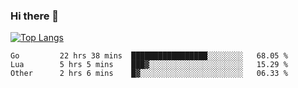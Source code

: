 ### Hi there 👋

<!--
**3Xpl0it3r/3Xpl0it3r** is a ✨ _special_ ✨ repository because its `README.md` (this file) appears on your GitHub profile.

Here are some ideas to get you started:

- 🔭 I’m currently working on ...
- 🌱 I’m currently learning ...
- 👯 I’m looking to collaborate on ...
- 🤔 I’m looking for help with ...
- 💬 Ask me about ...
- 📫 How to reach me: ...
- 😄 Pronouns: ...
- ⚡ Fun fact: ...
-->


[![Top Langs](https://github-readme-stats.vercel.app/api/top-langs/?username=3Xpl0it3r&layout=compact)](https://github.com/3Xpl0it3r/3Xpl0it3r)

<!--START_SECTION:waka-->

```text
Go         22 hrs 38 mins  █████████████████░░░░░░░░   68.05 %
Lua        5 hrs 5 mins    ███▓░░░░░░░░░░░░░░░░░░░░░   15.29 %
Other      2 hrs 6 mins    █▓░░░░░░░░░░░░░░░░░░░░░░░   06.33 %
```

<!--END_SECTION:waka-->
